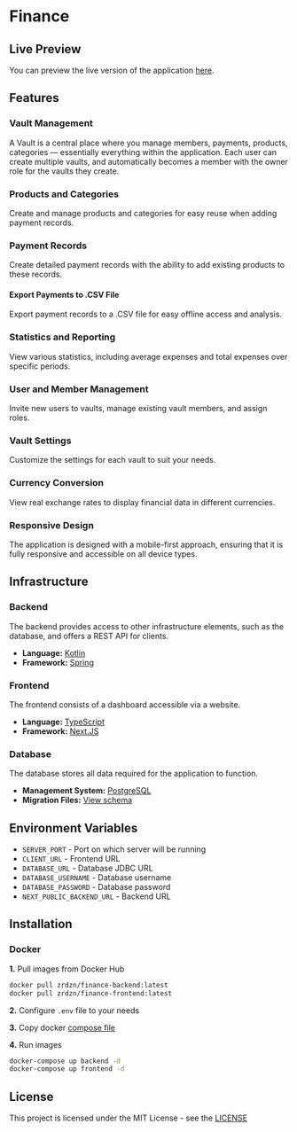 # Finance
## Live Preview
You can preview the live version of the application [here](https://zrdzn.dev).
## Features
### Vault Management
A Vault is a central place where you manage members, payments, products, categories — essentially everything within the application.
Each user can create multiple vaults, and automatically becomes a member with the owner role for the vaults they create.
### Products and Categories
Create and manage products and categories for easy reuse when adding payment records.
### Payment Records
Create detailed payment records with the ability to add existing products to these records. 
#### Export Payments to .CSV File
Export payment records to a .CSV file for easy offline access and analysis.
### Statistics and Reporting
View various statistics, including average expenses and total expenses over specific periods. 
### User and Member Management
Invite new users to vaults, manage existing vault members, and assign roles.
### Vault Settings
Customize the settings for each vault to suit your needs.
### Currency Conversion
View real exchange rates to display financial data in different currencies.
### Responsive Design
The application is designed with a mobile-first approach, ensuring that it is fully responsive and accessible on all device types.
## Infrastructure
### Backend
The backend provides access to other infrastructure elements, such as the database, and offers a REST API for clients.
  - **Language:** [Kotlin](https://kotlinlang.org/)
  - **Framework:** [Spring](https://spring.io/)
### Frontend
The frontend consists of a dashboard accessible via a website.
  - **Language:** [TypeScript](https://www.typescriptlang.org/)
  - **Framework:** [Next.JS](https://nextjs.org/)
### Database
The database stores all data required for the application to function.
  - **Management System:** [PostgreSQL](https://www.postgresql.org/)
  - **Migration Files:** [View schema](https://github.com/zrdzn/finance/tree/main/finance-backend/src/main/resources/database)
## Environment Variables
- `SERVER_PORT` - Port on which server will be running
- `CLIENT_URL` - Frontend URL
- `DATABASE_URL` - Database JDBC URL
- `DATABASE_USERNAME` - Database username
- `DATABASE_PASSWORD` - Database password
- `NEXT_PUBLIC_BACKEND_URL` - Backend URL
## Installation
### Docker
**1.** Pull images from Docker Hub
```bash
docker pull zrdzn/finance-backend:latest
docker pull zrdzn/finance-frontend:latest
```
**2.** Configure `.env` file to your needs

**3.** Copy docker [compose file](compose.yml)

**4.** Run images
```bash
docker-compose up backend -d
docker-compose up frontend -d
```
## License
This project is licensed under the MIT License - see the [LICENSE](LICENSE)